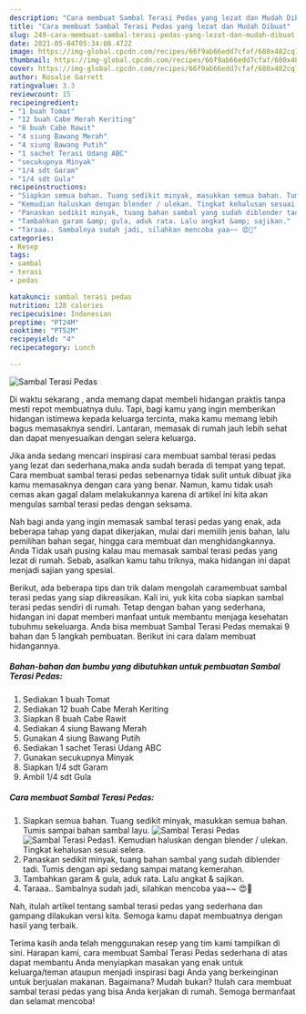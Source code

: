 ```yaml
---
description: "Cara membuat Sambal Terasi Pedas yang lezat dan Mudah Dibuat"
title: "Cara membuat Sambal Terasi Pedas yang lezat dan Mudah Dibuat"
slug: 249-cara-membuat-sambal-terasi-pedas-yang-lezat-dan-mudah-dibuat
date: 2021-05-04T05:34:08.472Z
image: https://img-global.cpcdn.com/recipes/66f9ab66edd7cfaf/680x482cq70/sambal-terasi-pedas-foto-resep-utama.jpg
thumbnail: https://img-global.cpcdn.com/recipes/66f9ab66edd7cfaf/680x482cq70/sambal-terasi-pedas-foto-resep-utama.jpg
cover: https://img-global.cpcdn.com/recipes/66f9ab66edd7cfaf/680x482cq70/sambal-terasi-pedas-foto-resep-utama.jpg
author: Rosalie Garrett
ratingvalue: 3.3
reviewcount: 15
recipeingredient:
- "1 buah Tomat"
- "12 buah Cabe Merah Keriting"
- "8 buah Cabe Rawit"
- "4 siung Bawang Merah"
- "4 siung Bawang Putih"
- "1 sachet Terasi Udang ABC"
- "secukupnya Minyak"
- "1/4 sdt Garam"
- "1/4 sdt Gula"
recipeinstructions:
- "Siapkan semua bahan. Tuang sedikit minyak, masukkan semua bahan. Tumis sampai bahan sambal layu."
- "Kemudian haluskan dengan blender / ulekan. Tingkat kehalusan sesuai selera."
- "Panaskan sedikit minyak, tuang bahan sambal yang sudah diblender tadi. Tumis dengan api sedang sampai matang kemerahan."
- "Tambahkan garam &amp; gula, aduk rata. Lalu angkat &amp; sajikan."
- "Taraaa.. Sambalnya sudah jadi, silahkan mencoba yaa~~ 😍🤗"
categories:
- Resep
tags:
- sambal
- terasi
- pedas

katakunci: sambal terasi pedas 
nutrition: 128 calories
recipecuisine: Indonesian
preptime: "PT24M"
cooktime: "PT52M"
recipeyield: "4"
recipecategory: Lunch

---
```



![Sambal Terasi Pedas](https://img-global.cpcdn.com/recipes/66f9ab66edd7cfaf/680x482cq70/sambal-terasi-pedas-foto-resep-utama.jpg)

Di waktu  sekarang , anda memang dapat membeli hidangan praktis tanpa mesti repot membuatnya dulu. Tapi, bagi kamu yang ingin memberikan hidangan istimewa kepada keluarga tercinta, maka kamu memang lebih bagus memasaknya sendiri. Lantaran, memasak di rumah jauh lebih sehat dan dapat menyesuaikan dengan selera keluarga.

Jika anda sedang mencari inspirasi cara membuat sambal terasi pedas yang lezat dan sederhana,maka anda sudah berada di tempat yang tepat. Cara membuat sambal terasi pedas  sebenarnya tidak sulit untuk dibuat jika kamu memasaknya dengan cara yang benar. Namun, kamu tidak usah cemas akan gagal dalam melakukannya 
karena di artikel ini kita akan mengulas sambal terasi pedas dengan seksama.  



Nah bagi anda yang ingin memasak sambal terasi pedas yang enak, ada beberapa tahap yang dapat dikerjakan, mulai dari memilih jenis bahan, lalu pemilihan bahan segar, hingga cara membuat dan menghidangkannya. Anda Tidak usah pusing kalau mau memasak sambal terasi pedas yang lezat di rumah. Sebab, asalkan kamu  tahu triknya, maka hidangan ini dapat menjadi sajian yang spesial.

Berikut, ada beberapa tips dan trik dalam mengolah caramembuat sambal terasi pedas yang siap dikreasikan. Kali ini, yuk kita coba siapkan sambal terasi pedas sendiri di rumah. Tetap dengan bahan yang sederhana, hidangan ini dapat memberi manfaat untuk membantu menjaga kesehatan tubuhmu sekeluarga. Anda bisa membuat Sambal Terasi Pedas memakai 9 bahan dan 5 langkah pembuatan. Berikut ini cara dalam membuat hidangannya.

<!--inarticleads1-->

##### Bahan-bahan dan bumbu yang dibutuhkan untuk pembuatan Sambal Terasi Pedas:

1. Sediakan 1 buah Tomat
1. Sediakan 12 buah Cabe Merah Keriting
1. Siapkan 8 buah Cabe Rawit
1. Sediakan 4 siung Bawang Merah
1. Gunakan 4 siung Bawang Putih
1. Sediakan 1 sachet Terasi Udang ABC
1. Gunakan secukupnya Minyak
1. Siapkan 1/4 sdt Garam
1. Ambil 1/4 sdt Gula




<!--inarticleads2-->

##### Cara membuat Sambal Terasi Pedas:

1. Siapkan semua bahan. Tuang sedikit minyak, masukkan semua bahan. Tumis sampai bahan sambal layu.
<img src="https://img-global.cpcdn.com/steps/62d637139cc3f66f/160x128cq70/sambal-terasi-pedas-langkah-memasak-1-foto.jpg" alt="Sambal Terasi Pedas"><img src="https://img-global.cpcdn.com/steps/3b981239e5c60b9c/160x128cq70/sambal-terasi-pedas-langkah-memasak-1-foto.jpg" alt="Sambal Terasi Pedas">1. Kemudian haluskan dengan blender / ulekan. Tingkat kehalusan sesuai selera.
1. Panaskan sedikit minyak, tuang bahan sambal yang sudah diblender tadi. Tumis dengan api sedang sampai matang kemerahan.
1. Tambahkan garam &amp; gula, aduk rata. Lalu angkat &amp; sajikan.
1. Taraaa.. Sambalnya sudah jadi, silahkan mencoba yaa~~ 😍🤗




Nah, itulah artikel tentang  sambal terasi pedas  yang sederhana dan gampang dilakukan versi kita. Semoga kamu dapat membuatnya dengan hasil yang terbaik. 

Terima kasih anda telah menggunakan resep yang tim kami tampilkan di sini. Harapan kami, cara membuat  Sambal Terasi Pedas sederhana di atas dapat membantu Anda menyiapkan masakan yang enak untuk keluarga/teman ataupun menjadi inspirasi bagi Anda yang berkeinginan untuk berjualan makanan. Bagaimana? Mudah bukan? Itulah cara membuat sambal terasi pedas yang bisa Anda kerjakan di rumah. Semoga bermanfaat dan selamat mencoba!

